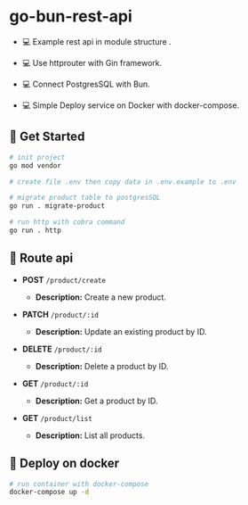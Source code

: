 # go-bun-rest-api

- 💻 Example rest api in module structure .

- 💻 Use httprouter with Gin framework.

- 💻 Connect PostgresSQL with Bun.

- 💻 Simple Deploy service on Docker with docker-compose.

## 🚀 Get Started
```bash
# init project
go mod vendor

# create file .env then copy data in .env.example to .env

# migrate product table to postgresSQL
go run . migrate-product

# run http with cobra command
go run . http
```

## 🚀 Route api

- **POST** `/product/create`
  - **Description:** Create a new product.

- **PATCH** `/product/:id`
  - **Description:** Update an existing product by ID.

- **DELETE** `/product/:id`
  - **Description:** Delete a product by ID.

- **GET** `/product/:id`
  - **Description:** Get a product by ID.

- **GET** `/product/list`
  - **Description:** List all products.

## 🚀 Deploy on docker

```bash
# run container with docker-compose
docker-compose up -d
```